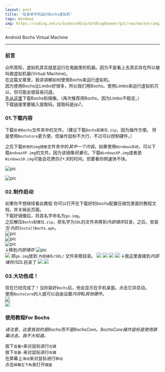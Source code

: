 ```yaml
---
layout: post
title: '在安卓手机运行Bochs虚拟机'
tags: Windows
img: https://coding.net/u/SunbossRS/p/GotBlogDowner/git/raw/master/img/Bochs/cover.jpg
---
```


Android Bochs Virtual Machine

---

### 前言
众所周知，虚拟机其实就是运行在电脑里的机器。因为不是看上去真实存在所以被叫做虚拟机器(Virtual Machine)。  
在这篇文章里，我讲讲解如何使用Bochs来运行虚拟机。  
因为使用Bochs比Limbo好很多，所以我们用Bochs。使用Limbo来运行虚拟机可以，但可能会很容易闪退。  
[先从这里](https://pan.baidu.com/s/1LdY6jq8AUrWjqGrQjPdQEw)下载Bochs和镜像。（再次推荐用Bochs，因为Limbo不稳定。）  
下载链接里要输入提取码。提取码是jip7。 

### 01.下载内容
下载`安卓Bochs`文件夹中的文件。（建议下载`Bochs配置包.zip`，因为操作方便。   但是使用`BochsCore`更方便，但操作鼠标不大行，不过可以控制硬件。）  
  
之后下载`即用的img镜像`文件夹中的*其中一个内容*。如果使用`Windows系统`，可以下载`AndowsXP.img`的文件。因为该镜像*轻量化*。下载`WindowsXP.img`或者是`Windows10.img`可能会花费你*2+天*的时间。但要看你网速快不快。  

![pic](https://coding.net/u/SunbossRS/p/GotBlogDowner/git/raw/master/img/Bochs/01.png)  

![pic](https://coding.net/u/SunbossRS/p/GotBlogDowner/git/raw/master/img/Bochs/02.png)  

### 02.制作启动
如果你不想继续看此教程  你可以打开在下载好的bochs配置压缩包里面的教程文档，并关掉此页面。  
下载好镜像后，将其名字命名为`go.img`。  
之后解压`Bochs配置包.zip`，把名字为`SDL`的文件夹移到*内部储存*目录，之后，安装 *包* 内的`InstallBochs.apk`。  
![pic](https://coding.net/u/SunbossRS/p/GotBlogDowner/git/raw/master/img/Bochs/03.png)  
![pic](https://coding.net/u/SunbossRS/p/GotBlogDowner/git/raw/master/img/Bochs/04.png)  
![pic](https://coding.net/u/SunbossRS/p/GotBlogDowner/git/raw/master/img/Bochs/05.png)  
↓移到*内部储存*
![pic](https://coding.net/u/SunbossRS/p/GotBlogDowner/git/raw/master/img/Bochs/06.png)  
![](https://coding.net/u/SunbossRS/p/GotBlogDowner/git/raw/master/img/Bochs/07.png)
把`go.img`放到 `内部储存/SDL/` 文件夹根目录。
![](https://coding.net/u/SunbossRS/p/GotBlogDowner/git/raw/master/img/Bochs/08.png)
![](https://coding.net/u/SunbossRS/p/GotBlogDowner/git/raw/master/img/Bochs/09.png)
![](https://coding.net/u/SunbossRS/p/GotBlogDowner/git/raw/master/img/Bochs/10.png)
![](https://coding.net/u/SunbossRS/p/GotBlogDowner/git/raw/master/img/Bochs/11.png)
↓我这里直接到*内部储存/SDL*目录了
![](https://coding.net/u/SunbossRS/p/GotBlogDowner/git/raw/master/img/Bochs/12.png)
![](https://coding.net/u/SunbossRS/p/GotBlogDowner/git/raw/master/img/Bochs/13.png)

### 03.大功告成！
现在已经完成了！当你装好`Bochs`后，他会显示在手机桌面。点击它并启动。  
使用`BochsCore`的人就可以自由设置*内存*和*其他硬件*。  
![](https://coding.net/u/SunbossRS/p/GotBlogDowner/git/raw/master/img/Bochs/14.png)  
![](https://coding.net/u/SunbossRS/p/GotBlogDowner/git/raw/master/img/Bochs/15.png)

### 使用教程For Bochs
*请注意，这里我说的是Bochs而不是BochsCore。BochsCore操作鼠标是使用屏幕点击。我不大知道。*  
  
按下`音量+`来对鼠标进行`左键`  
按下`音量-`来对鼠标进行`右键`  
在屏幕上`滑动`来对鼠标进行`移动`  
点击`屏幕左下角`来打开`键盘`
